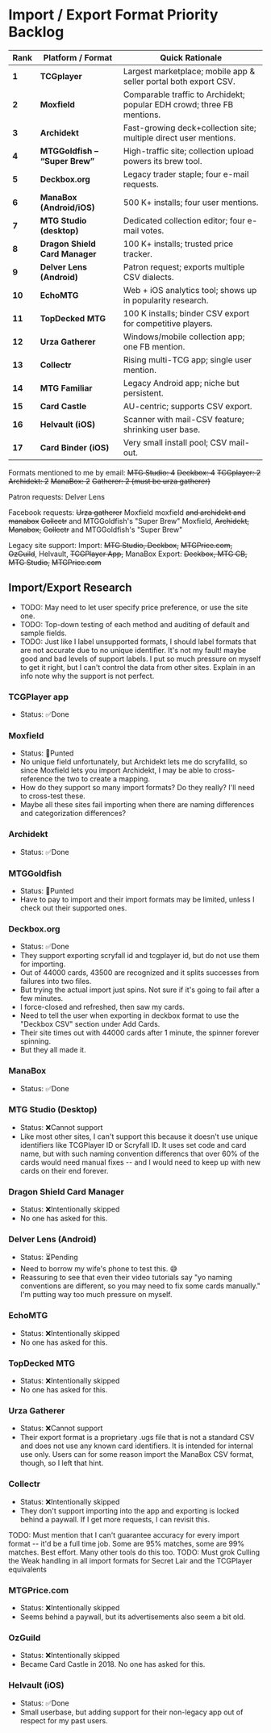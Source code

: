 # Import / Export Format Priority Backlog

| Rank   | Platform / Format              | Quick Rationale                                                        |
| ------ | ------------------------------ | ---------------------------------------------------------------------- |
| **1**  | **TCGplayer**                  | Largest marketplace; mobile app & seller portal both export CSV.       |
| **2**  | **Moxfield**                   | Comparable traffic to Archidekt; popular EDH crowd; three FB mentions. |
| **3**  | **Archidekt**                  | Fast-growing deck+collection site; multiple direct user mentions.      |
| **4**  | **MTGGoldfish – “Super Brew”** | High-traffic site; collection upload powers its brew tool.             |
| **5**  | **Deckbox.org**                | Legacy trader staple; four e-mail requests.                            |
| **6**  | **ManaBox (Android/iOS)**      | 500 K+ installs; four user mentions.                                   |
| **7**  | **MTG Studio (desktop)**       | Dedicated collection editor; four e-mail votes.                        |
| **8**  | **Dragon Shield Card Manager** | 100 K+ installs; trusted price tracker.                                |
| **9**  | **Delver Lens (Android)**      | Patron request; exports multiple CSV dialects.                         |
| **10** | **EchoMTG**                    | Web + iOS analytics tool; shows up in popularity research.             |
| **11** | **TopDecked MTG**              | 100 K installs; binder CSV export for competitive players.             |
| **12** | **Urza Gatherer**              | Windows/mobile collection app; one FB mention.                         |
| **13** | **Collectr**                   | Rising multi-TCG app; single user mention.                             |
| **14** | **MTG Familiar**               | Legacy Android app; niche but persistent.                              |
| **15** | **Card Castle**                | AU-centric; supports CSV export.                                       |
| **16** | **Helvault (iOS)**             | Scanner with mail-CSV feature; shrinking user base.                    |
| **17** | **Card Binder (iOS)**          | Very small install pool; CSV mail-out.                                 |

Formats mentioned to me by email:
~~MTG Studio: 4~~
~~Deckbox: 4~~
~~TCGplayer: 2~~
~~Archidekt: 2~~
~~ManaBox: 2~~
~~Gatherer: 2 (must be urza gatherer)~~

Patron requests: Delver Lens

Facebook requests:
~~Urza gatherer~~
Moxfield
moxfield ~~and archidekt and manabox~~
~~Collectr~~ and MTGGoldfish's "Super Brew"
Moxfield, ~~Archidekt, Manabox,~~ ~~Collectr~~ and MTGGoldfish's "Super Brew"

Legacy site support:
Import: ~~MTG Studio, Deckbox,~~ ~~MTGPrice.com,~~ ~~OzGuild~~, Helvault, ~~TCGPlayer App,~~ ManaBox
Export: ~~Deckbox, MTG CB, MTG Studio,~~ ~~MTGPrice.com~~

## Import/Export Research

- TODO: May need to let user specify price preference, or use the site one.
- TODO: Top-down testing of each method and auditing of default and sample fields.
- TODO: Just like I label unsupported formats, I should label formats that are not accurate due to no unique identifier. It's not my fault! maybe good and bad levels of support labels. I put so much pressure on myself to get it right, but I can't control the data from other sites. Explain in an info note why the support is not perfect.

### TCGPlayer app

- Status: ✅Done

### Moxfield

- Status: 🏈Punted
- No unique field unfortunately, but Archidekt lets me do scryfallId, so since Moxfield lets you import Archidekt, I may be able to cross-reference the two to create a mapping.
- How do they support so many import formats? Do they really? I'll need to cross-test these.
- Maybe all these sites fail importing when there are naming differences and categorization differences?

### Archidekt

- Status: ✅Done

### MTGGoldfish

- Status: 🏈Punted
- Have to pay to import and their import formats may be limited, unless I check out their supported ones.

### Deckbox.org

- Status: ✅Done
- They support exporting scryfall id and tcgplayer id, but do not use them for importing.
- Out of 44000 cards, 43500 are recognized and it splits successes from failures into two files.
- But trying the actual import just spins. Not sure if it's going to fail after a few minutes.
- I force-closed and refreshed, then saw my cards.
- Need to tell the user when exporting in deckbox format to use the "Deckbox CSV" section under Add Cards.
- Their site times out with 44000 cards after 1 minute, the spinner forever spinning.
- But they all made it.

### ManaBox

- Status: ✅Done

### MTG Studio (Desktop)

- Status: ❌Cannot support
- Like most other sites, I can't support this because it doesn't use unique identifiers like TCGPlayer ID or Scryfall ID. It uses set code and card name, but with such naming convention differencs that over 60% of the cards would need manual fixes -- and I would need to keep up with new cards on their end forever.

### Dragon Shield Card Manager

- Status: ❌Intentionally skipped
- No one has asked for this.

### Delver Lens (Android)

- Status: ⏳Pending
- Need to borrow my wife's phone to test this. 😅
- Reassuring to see that even their video tutorials say "yo naming conventions are different, so you may need to fix some cards manually." I'm putting way too much pressure on myself.

### EchoMTG

- Status: ❌Intentionally skipped
- No one has asked for this.

### TopDecked MTG

- Status: ❌Intentionally skipped
- No one has asked for this.

### Urza Gatherer

- Status: ❌Cannot support
- Their export format is a proprietary .ugs file that is not a standard CSV and does not use any known card identifiers. It is intended for internal use only. Users can for some reason import the ManaBox CSV format, though, so I left that hint.

### Collectr

- Status: ❌Intentionally skipped
- They don't support importing into the app and exporting is locked behind a paywall. If I get more requests, I can revisit this.

TODO: Must mention that I can't guarantee accuracy for every import format -- it'd be a full time job. Some are 95% matches, some are 99% matches. Best effort. Many other tools do this too.
TODO: Must grok Culling the Weak handling in all import formats for Secret Lair and the TCGPlayer equivalents

### MTGPrice.com

- Status: ❌Intentionally skipped
- Seems behind a paywall, but its advertisements also seem a bit old.

### OzGuild

- Status: ❌Intentionally skipped
- Became Card Castle in 2018. No one has asked for this.

### Helvault (iOS)

- Status: ✅Done
- Small userbase, but adding support for their non-legacy app out of respect for my past users.
